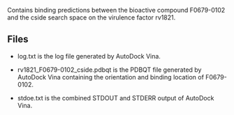 Contains binding predictions between the bioactive compound F0679-0102 and the cside search space on the virulence factor rv1821.

## Files

- log.txt is the log file generated by AutoDock Vina.

- rv1821_F0679-0102_cside.pdbqt is the PDBQT file generated by AutoDock Vina containing the orientation and binding location of F0679-0102.

- stdoe.txt is the combined STDOUT and STDERR output of AutoDock Vina.

